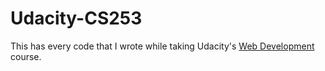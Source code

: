 Udacity-CS253
=============

This has every code that I wrote while taking Udacity's [Web Development](https://www.udacity.com/course/cs253) course.

